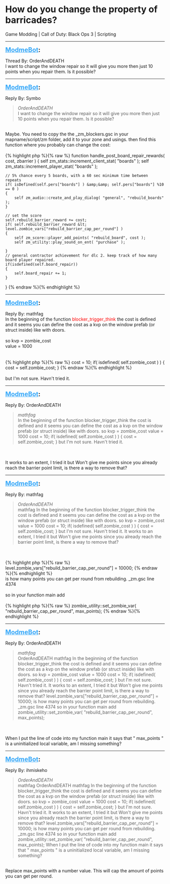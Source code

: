 # How do you change the property of barricades?
Game Modding | Call of Duty: Black Ops 3 | Scripting

---
<strong style="font-size: 1.4em;"><span style="text-decoration: underline;text-decoration-color: #34a7f9;"><span style="color:#34a7f9;">ModmeBot</span></span>:</strong>

<p>Thread By: OrderAndDEATH<br />I want to change the window repair so it will give you more then just 10 points when you repair them. Is it possible?</p>

---
<strong style="font-size: 1.4em;"><span style="text-decoration: underline;text-decoration-color: #34a7f9;"><span style="color:#34a7f9;">ModmeBot</span></span>:</strong>

<p>Reply By: Symbo<br /><blockquote><em>OrderAndDEATH</em><br />I want to change the window repair so it will give you more then just 10 points when you repair them. Is it possible?</blockquote><br /> Maybe. You need to copy the the _zm_blockers.gsc in your mapname/script/zm folder, add it to your zone and usings. then find this function where you probably can change the cost:<br /> <br />{% highlight php %}{% raw %}
function handle_post_board_repair_rewards( cost, zbarrier )
{
	self zm_stats::increment_client_stat( "boards" );
	self zm_stats::increment_player_stat( "boards" );		
	
	// 5% chance every 5 boards, with a 60 sec minimum time between repeats
	if( isDefined(self.pers["boards"] ) &amp;&amp; self.pers["boards"] %10 == 0 )
	{
		self zm_audio::create_and_play_dialog( "general", "rebuild_boards" );
	}

	// set the score
	self.rebuild_barrier_reward += cost;
	if( self.rebuild_barrier_reward &lt; level.zombie_vars["rebuild_barrier_cap_per_round"] )
	{
		self zm_score::player_add_points( "rebuild_board", cost );
		self zm_utility::play_sound_on_ent( "purchase" );
		
	}
	// general contractor achievement for dlc 2. keep track of how many board player repaired.
	if(isdefined(self.board_repair))
	{
		self.board_repair += 1;
	}
}
{% endraw %}{% endhighlight %}
</p>

---
<strong style="font-size: 1.4em;"><span style="text-decoration: underline;text-decoration-color: #34a7f9;"><span style="color:#34a7f9;">ModmeBot</span></span>:</strong>

<p>Reply By: mathfag<br />In the beginning of the function <span style="color:#ff0000;">blocker_trigger_think</span> the cost is defined and it seems you can define the cost as a kvp on the window prefab (or struct inside) like with doors.<br /> <br />so kvp = zombie_cost<br />value = 1000<br /> <br /> <br />{% highlight php %}{% raw %}
cost = 10;
	if( isdefined( self.zombie_cost ) )
	{
		cost = self.zombie_cost; 
	}
{% endraw %}{% endhighlight %}
 <br /> <br />but I&#39;m not sure. Havn&#39;t tried it.</p>

---
<strong style="font-size: 1.4em;"><span style="text-decoration: underline;text-decoration-color: #34a7f9;"><span style="color:#34a7f9;">ModmeBot</span></span>:</strong>

<p>Reply By: OrderAndDEATH<br /><blockquote><em>mathfag</em><br />In the beginning of the function blocker_trigger_think the cost is defined and it seems you can define the cost as a kvp on the window prefab (or struct inside) like with doors.   so kvp = zombie_cost value = 1000     cost = 10; if( isdefined( self.zombie_cost ) ) { cost = self.zombie_cost; }     but I&#39;m not sure. Havn&#39;t tried it.</blockquote><br /> <br />It works to an extent, I tried it but Won&#39;t give me points since you already reach the barrier point limit, is there a way to remove that?</p>

---
<strong style="font-size: 1.4em;"><span style="text-decoration: underline;text-decoration-color: #34a7f9;"><span style="color:#34a7f9;">ModmeBot</span></span>:</strong>

<p>Reply By: mathfag<br /><blockquote><em>OrderAndDEATH</em><br />mathfag In the beginning of the function blocker_trigger_think the cost is defined and it seems you can define the cost as a kvp on the window prefab (or struct inside) like with doors.   so kvp = zombie_cost value = 1000     cost = 10; if( isdefined( self.zombie_cost ) ) { cost = self.zombie_cost; }     but I&#39;m not sure. Havn&#39;t tried it.   It works to an extent, I tried it but Won&#39;t give me points since you already reach the barrier point limit, is there a way to remove that?</blockquote><br /> <br />{% highlight php %}{% raw %}
level.zombie_vars["rebuild_barrier_cap_per_round"] = 10000;
{% endraw %}{% endhighlight %}
 <br />is how many points you can get per round from rebuilding. _zm.gsc line 4374<br /> <br />so in your function main add<br /> <br />{% highlight php %}{% raw %}
zombie_utility::set_zombie_var( "rebuild_barrier_cap_per_round", max_points);
{% endraw %}{% endhighlight %}
</p>

---
<strong style="font-size: 1.4em;"><span style="text-decoration: underline;text-decoration-color: #34a7f9;"><span style="color:#34a7f9;">ModmeBot</span></span>:</strong>

<p>Reply By: OrderAndDEATH<br /><blockquote><em>mathfag</em><br />OrderAndDEATH mathfag In the beginning of the function blocker_trigger_think the cost is defined and it seems you can define the cost as a kvp on the window prefab (or struct inside) like with doors.   so kvp = zombie_cost value = 1000     cost = 10; if( isdefined( self.zombie_cost ) ) { cost = self.zombie_cost; }     but I&#39;m not sure. Havn&#39;t tried it.   It works to an extent, I tried it but Won&#39;t give me points since you already reach the barrier point limit, is there a way to remove that?   level.zombie_vars[&quot;rebuild_barrier_cap_per_round&quot;] = 10000;   is how many points you can get per round from rebuilding. _zm.gsc line 4374   so in your function main add   zombie_utility::set_zombie_var( &quot;rebuild_barrier_cap_per_round&quot;, max_points);</blockquote><br /> <br />When I put the line of code into my function main it says that &quot; max_points &quot; is a uninitialized local variable, am I missing something?</p>

---
<strong style="font-size: 1.4em;"><span style="text-decoration: underline;text-decoration-color: #34a7f9;"><span style="color:#34a7f9;">ModmeBot</span></span>:</strong>

<p>Reply By: ihmiskeho<br /><blockquote><em>OrderAndDEATH</em><br />mathfag OrderAndDEATH mathfag In the beginning of the function blocker_trigger_think the cost is defined and it seems you can define the cost as a kvp on the window prefab (or struct inside) like with doors.   so kvp = zombie_cost value = 1000     cost = 10; if( isdefined( self.zombie_cost ) ) { cost = self.zombie_cost; }     but I&#39;m not sure. Havn&#39;t tried it.   It works to an extent, I tried it but Won&#39;t give me points since you already reach the barrier point limit, is there a way to remove that?   level.zombie_vars[&quot;rebuild_barrier_cap_per_round&quot;] = 10000;   is how many points you can get per round from rebuilding. _zm.gsc line 4374   so in your function main add   zombie_utility::set_zombie_var( &quot;rebuild_barrier_cap_per_round&quot;, max_points);   When I put the line of code into my function main it says that &quot; max_points &quot; is a uninitialized local variable, am I missing something?</blockquote><br /> Replace max_points with a number value. This will cap the amount of points you can get per round.</p>
